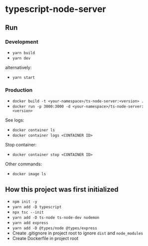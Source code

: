 # typescript-node-server

## Run

### Development

- `yarn build`
- `yarn dev`

alternatively:

- `yarn start`

### Production

- `docker build -t <your-namespace>/ts-node-server:<version> .`
- `docker run -p 3000:3000 -d <your-namespace>/ts-node-server:<version>`

See logs:

- `docker container ls`
- `docker container logs <CONTAINER ID>`

Stop container:

- `docker container stop <CONTAINER ID>`

Other commands:

- `docker image ls`

## How this project was first initialized

- `npm init -y`
- `yarn add -D typescript`
- `npx tsc --init`
- `yarn add -D ts-node ts-node-dev nodemon`
- `yarn add express`
- `yarn add -D @types/node @types/express`
- Create .gitignore in project root to ignore `dist` and `node_modules`
- Create Dockerfile in project root
